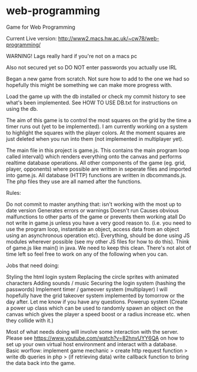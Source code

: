 # web-programming
Game for Web Programming

Current Live version: http://www2.macs.hw.ac.uk/~cw78/web-programming/

WARNING! Lags really hard if you're not on a macs pc

Also not secured yet so DO NOT enter passwords you actually use IRL

Began a new game from scratch. Not sure how to add to the one we had so hopefully this might be something we can make more progress with.

Load the game up with the db installed or check my commit history to see what's been implemented. See HOW TO USE DB.txt for instructions on using the db.

The aim of this game is to control the most squares on the grid by the time a timer runs out (yet to be implemented). I am currently working on a system to highlight the squares with the player colors. At the moment squares are just deleted when you run into them (not implemented in multiplayer yet).

The main file in this project is game.js. This contains the main program loop called interval() which renders everything onto the canvas and performs realtime database operations. All other components of the game (eg. grid, player, opponents) where possible are written in seperate files and imported into game.js. All database (HTTP) functions are written in dbcommands.js. The php files they use are all named after the functions.

Rules:

Do not commit to master anything that:
isn't working with the most up to date version
Generates errors or warnings
Doesn't run
Causes obvious malfunctions to other parts of the game or prevents them working atall
Do not write in game.js unless you have a very good reason to. (i.e. you need to use the program loop, instantiate an object, access data from an object using an asynchronous operation etc). Everything, should be done using JS modules wherever possible (see my other JS files for how to do this). Think of game.js like main() in java. We need to keep this clean.
There's not alot of time left so feel free to work on any of the following when you can.

Jobs that need doing:

Styling the html login system
Replacing the circle sprites with animated characters
Adding sounds / music
Securing the login system (hashing the passwords)
Implement timer / gameover system (multiplayer)
I will hopefully have the grid takeover system implemented by tomorrow or the day after.
Let me know if you have any questions.
Powerup system (Create a power up class which can be used to randomly 
spawn an object on the canvas which gives the player a speed boost or a radius increase etc. when they collide with it.)

Most of what needs doing will involve some interaction with the server. Please see https://www.youtube.com/watch?v=82hnvUYY6QA on how to set up your own virtual host environment and interact with a database. Basic worflow: implement game mechanic > create http request function > write db queries in php > (if retrieving data) write callback function to bring the data back into the game.
